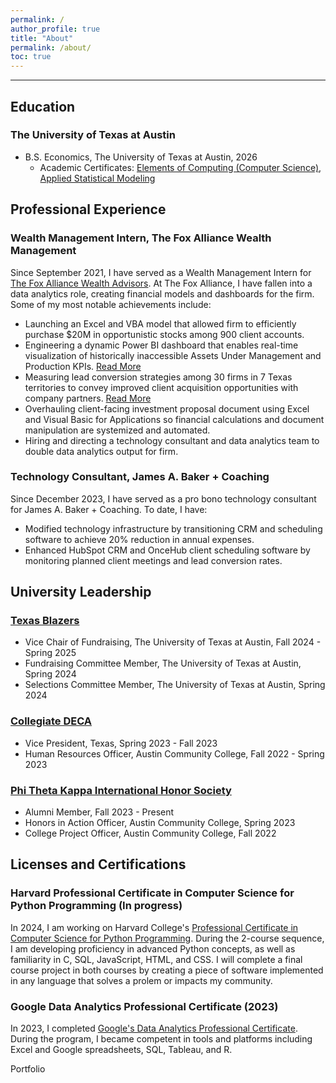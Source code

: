 ```yaml
---
permalink: /
author_profile: true
title: "About"
permalink: /about/
toc: true
---
```

------

<style>
  blockquote {
    padding: 10px;
    background-color: #f0f0f0;
    border-left: 5px solid #31708f;
    margin: 20px 0;
  }
</style>

## Education

### The University of Texas at Austin
- B.S. Economics, The University of Texas at Austin, 2026
  - Academic Certificates: [Elements of Computing (Computer Science)](https://www.cs.utexas.edu/undergraduate-program/academics/elements-computing), [Applied Statistical Modeling](https://stat.utexas.edu/academics/certificate-applied-statistical-modeling)

## Professional Experience

### Wealth Management Intern, The Fox Alliance Wealth Management

Since September 2021, I have served as a Wealth Management Intern for [The Fox Alliance Wealth Advisors](https://www.foxalliancewealth.com/). At The Fox Alliance, I have fallen into a data analytics role, creating financial models and dashboards for the firm. Some of my most notable achievements include:

- Launching an Excel and VBA model that allowed firm to efficiently purchase $20M in opportunistic stocks among 900 client accounts.
- Engineering a dynamic Power BI dashboard that enables real-time visualization of historically inaccessible Assets Under Management and Production KPIs. [Read More](https://chamberlainlondon.github.io/portfolio/portfolio-2/)
- Measuring lead conversion strategies among 30 firms in 7 Texas territories to convey improved client acquisition opportunities with company partners. [Read More](https://chamberlainlondon.github.io/portfolio/portfolio-1/)
- Overhauling client-facing investment proposal document using Excel and Visual Basic for Applications so financial calculations and document manipulation are systemized and automated.
- Hiring and directing a technology consultant and data analytics team to double data analytics output for firm.

### Technology Consultant, James A. Baker + Coaching

Since December 2023, I have served as a pro bono technology consultant for James A. Baker + Coaching. To date, I have:

- Modified technology infrastructure by transitioning CRM and scheduling software to achieve 20% reduction in annual expenses.
- Enhanced HubSpot CRM and OnceHub client scheduling software by monitoring planned client meetings and lead conversion rates.

## University Leadership

### [Texas Blazers](https://www.texasblazers.com/)

- Vice Chair of Fundraising, The University of Texas at Austin, Fall 2024 - Spring 2025
- Fundraising Committee Member, The University of Texas at Austin, Spring 2024
- Selections Committee Member, The University of Texas at Austin, Spring 2024

### [Collegiate DECA](https://www.deca.org/collegiate)

- Vice President, Texas, Spring 2023 - Fall 2023
- Human Resources Officer, Austin Community College, Fall 2022 - Spring 2023

### [Phi Theta Kappa International Honor Society](https://www.ptk.org/)

- Alumni Member, Fall 2023 - Present
- Honors in Action Officer, Austin Community College, Spring 2023
- College Project Officer, Austin Community College, Fall 2022

## Licenses and Certifications

### Harvard Professional Certificate in Computer Science for Python Programming (In progress)

In 2024, I am working on Harvard College's [Professional Certificate in Computer Science for Python Programming](https://www.harvardonline.harvard.edu/course/professional-certificate-computer-science-python-programming). During the 2-course sequence, I am developing proficiency in advanced Python concepts, as well as familiarity in C, SQL, JavaScript, HTML, and CSS. I will complete a final course project in both courses by creating a piece of software implemented in any language that solves a prolem or impacts my community.

### Google Data Analytics Professional Certificate (2023)

In 2023, I completed [Google's Data Analytics Professional Certificate](https://www.credly.com/badges/f57c583b-6caa-4b88-8111-3ab16a6be2ea/linked_in_profile). During the program, I became competent in tools and platforms including Excel and Google spreadsheets, SQL, Tableau, and R. 

<div style="text-align:left;">
    <a href="/portfolio/" class="btn" style="text-decoration: none;">Portfolio</a>
</div>

